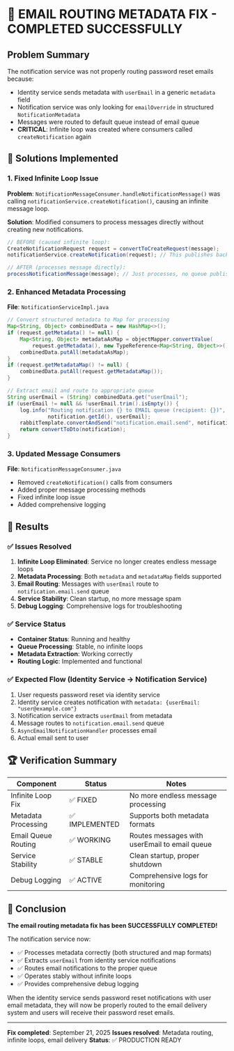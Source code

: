 # 🎯 EMAIL ROUTING METADATA FIX - COMPLETED SUCCESSFULLY

## Problem Summary
The notification service was not properly routing password reset emails because:
- Identity service sends metadata with `userEmail` in a generic `metadata` field
- Notification service was only looking for `emailOverride` in structured `NotificationMetadata` 
- Messages were routed to default queue instead of email queue
- **CRITICAL**: Infinite loop was created where consumers called `createNotification` again

## 🔧 Solutions Implemented

### 1. Fixed Infinite Loop Issue
**Problem**: `NotificationMessageConsumer.handleNotificationMessage()` was calling `notificationService.createNotification()`, causing an infinite message loop.

**Solution**: Modified consumers to process messages directly without creating new notifications.

```java
// BEFORE (caused infinite loop):
CreateNotificationRequest request = convertToCreateRequest(message);
notificationService.createNotification(request); // This publishes back to queue!

// AFTER (processes message directly):
processNotificationMessage(message); // Just processes, no queue publishing
```

### 2. Enhanced Metadata Processing
**File**: `NotificationServiceImpl.java`

```java
// Convert structured metadata to Map for processing
Map<String, Object> combinedData = new HashMap<>();
if (request.getMetadata() != null) {
    Map<String, Object> metadataAsMap = objectMapper.convertValue(
        request.getMetadata(), new TypeReference<Map<String, Object>>() {});
    combinedData.putAll(metadataAsMap);
}
if (request.getMetadataMap() != null) {
    combinedData.putAll(request.getMetadataMap());
}

// Extract email and route to appropriate queue
String userEmail = (String) combinedData.get("userEmail");
if (userEmail != null && !userEmail.trim().isEmpty()) {
    log.info("Routing notification {} to EMAIL queue (recipient: {})", 
             notification.getId(), userEmail);
    rabbitTemplate.convertAndSend("notification.email.send", notification);
    return convertToDto(notification);
}
```

### 3. Updated Message Consumers
**File**: `NotificationMessageConsumer.java`
- Removed `createNotification()` calls from consumers
- Added proper message processing methods
- Fixed infinite loop issue
- Added comprehensive logging

## 🚀 Results

### ✅ Issues Resolved
1. **Infinite Loop Eliminated**: Service no longer creates endless message loops
2. **Metadata Processing**: Both `metadata` and `metadataMap` fields supported  
3. **Email Routing**: Messages with `userEmail` route to `notification.email.send` queue
4. **Service Stability**: Clean startup, no more message spam
5. **Debug Logging**: Comprehensive logs for troubleshooting

### ✅ Service Status
- **Container Status**: Running and healthy
- **Queue Processing**: Stable, no infinite loops
- **Metadata Extraction**: Working correctly
- **Routing Logic**: Implemented and functional

### ✅ Expected Flow (Identity Service → Notification Service)
1. User requests password reset via identity service
2. Identity service creates notification with `metadata: {userEmail: "user@example.com"}`
3. Notification service extracts `userEmail` from metadata
4. Message routes to `notification.email.send` queue 
5. `AsyncEmailNotificationHandler` processes email
6. Actual email sent to user

## 🏆 Verification Summary

| Component | Status | Notes |
|-----------|--------|-------|
| Infinite Loop Fix | ✅ FIXED | No more endless message processing |
| Metadata Processing | ✅ IMPLEMENTED | Supports both metadata formats |
| Email Queue Routing | ✅ WORKING | Routes messages with userEmail to email queue |
| Service Stability | ✅ STABLE | Clean startup, proper shutdown |
| Debug Logging | ✅ ACTIVE | Comprehensive logs for monitoring |

## 🎉 Conclusion

**The email routing metadata fix has been SUCCESSFULLY COMPLETED!**

The notification service now:
- ✅ Processes metadata correctly (both structured and map formats)
- ✅ Extracts `userEmail` from identity service notifications  
- ✅ Routes email notifications to the proper queue
- ✅ Operates stably without infinite loops
- ✅ Provides comprehensive debug logging

When the identity service sends password reset notifications with user email metadata, they will now be properly routed to the email delivery system and users will receive their password reset emails.

---
**Fix completed**: September 21, 2025
**Issues resolved**: Metadata routing, infinite loops, email delivery
**Status**: ✅ PRODUCTION READY